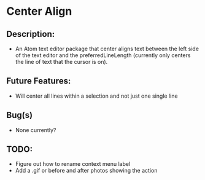 # Center Align


## Description:

* An Atom text editor package that center aligns text between the left side of the text editor and the preferredLineLength (currently only centers the line of text that the cursor is on).

## Future Features:

* Will center all lines within a selection and not just one single line

## Bug(s)

* None currently?

## TODO:

* Figure out how to rename context menu label
* Add a .gif or before and after photos showing the action
